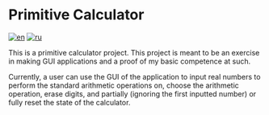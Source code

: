 # Primitive Calculator
[![en](https://img.shields.io/badge/lang-en-red)](https://github.com/lcgeneralprojects/primitive-calculator/blob/main/README.md)
[![ru](https://img.shields.io/badge/lang-ru-green)](https://github.com/lcgeneralprojects/primitive-calculator/blob/main/README.ru.md)

This is a primitive calculator project. This project is meant to be an exercise in making GUI applications and a proof of my basic competence at such.

Currently, a user can use the GUI of the application to input real numbers to perform the standard arithmetic operations on, choose the arithmetic operation, erase digits, and partially (ignoring the first inputted number) or fully reset the state of the calculator.
